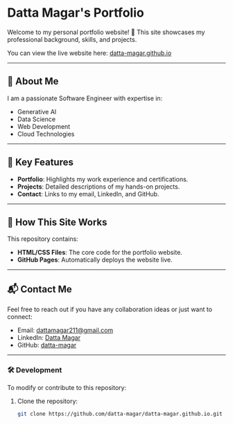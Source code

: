 # Datta Magar's Portfolio

Welcome to my personal portfolio website! 🌟 This site showcases my professional background, skills, and projects.

You can view the live website here: [datta-magar.github.io](https://datta-magar.github.io/)

---

## 🚀 About Me
I am a passionate Software Engineer with expertise in:
- Generative AI
- Data Science
- Web Development
- Cloud Technologies

---

## 🔨 Key Features
- **Portfolio**: Highlights my work experience and certifications.
- **Projects**: Detailed descriptions of my hands-on projects.
- **Contact**: Links to my email, LinkedIn, and GitHub.

---

## 📄 How This Site Works
This repository contains:
- **HTML/CSS Files**: The core code for the portfolio website.
- **GitHub Pages**: Automatically deploys the website live.

---

## 📬 Contact Me
Feel free to reach out if you have any collaboration ideas or just want to connect:
- Email: [dattamagar211@gmail.com](mailto:dattamagar211@gmail.com)
- LinkedIn: [Datta Magar](https://www.linkedin.com/in/datta-magar-010395216/)
- GitHub: [datta-magar](https://github.com/datta-magar)

---

### 🛠️ Development
To modify or contribute to this repository:
1. Clone the repository:
   ```bash
   git clone https://github.com/datta-magar/datta-magar.github.io.git
